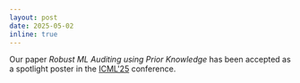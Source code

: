 ```yaml
---
layout: post
date: 2025-05-02
inline: true
---
```


Our paper _Robust ML Auditing using Prior Knowledge_ has been accepted as a spotlight poster in the [ICML'25](https://icml.cc) conference.